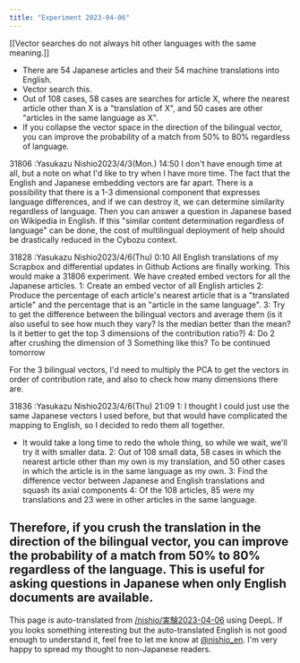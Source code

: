 ```yaml
---
title: "Experiment 2023-04-06"
---
```


[[Vector searches do not always hit other languages with the same meaning.]]
- There are 54 Japanese articles and their 54 machine translations into English.
- Vector search this.
- Out of 108 cases, 58 cases are searches for article X, where the nearest article other than X is a "translation of X", and 50 cases are other "articles in the same language as X".
- If you collapse the vector space in the direction of the bilingual vector, you can improve the probability of a match from 50% to 80% regardless of language.

31806 :Yasukazu Nishio2023/4/3(Mon.) 14:50
I don't have enough time at all, but a note on what I'd like to try when I have more time.
The fact that the English and Japanese embedding vectors are far apart.
There is a possibility that there is a 1-3 dimensional component that expresses language differences, and if we can destroy it, we can determine similarity regardless of language.
Then you can answer a question in Japanese based on Wikipedia in English.
If this "similar content determination regardless of language" can be done, the cost of multilingual deployment of help should be drastically reduced in the Cybozu context.

31828 :Yasukazu Nishio2023/4/6(Thu) 0:10
All English translations of my Scrapbox and differential updates in Github Actions are finally working.
This would make a 31806 experiment.
We have created embed vectors for all the Japanese articles.
1: Create an embed vector of all English articles
2: Produce the percentage of each article's nearest article that is a "translated article" and the percentage that is an "article in the same language".
3: Try to get the difference between the bilingual vectors and average them (is it also useful to see how much they vary? Is the median better than the mean? Is it better to get the top 3 dimensions of the contribution ratio?)
4: Do 2 after crushing the dimension of 3
Something like this?
To be continued tomorrow

For the 3 bilingual vectors, I'd need to multiply the PCA to get the vectors in order of contribution rate, and also to check how many dimensions there are.

31836 :Yasukazu Nishio2023/4/6(Thu) 21:09
1: I thought I could just use the same Japanese vectors I used before, but that would have complicated the mapping to English, so I decided to redo them all together.
- It would take a long time to redo the whole thing, so while we wait, we'll try it with smaller data.
2: Out of 108 small data, 58 cases in which the nearest article other than my own is my translation, and 50 other cases in which the article is in the same language as my own.
3: Find the difference vector between Japanese and English translations and squash its axial components
4: Of the 108 articles, 85 were my translations and 23 were in other articles in the same language.

Therefore, if you crush the translation in the direction of the bilingual vector, you can improve the probability of a match from 50% to 80% regardless of the language.
This is useful for asking questions in Japanese when only English documents are available.
---
This page is auto-translated from [/nishio/実験2023-04-06](https://scrapbox.io/nishio/実験2023-04-06) using DeepL. If you looks something interesting but the auto-translated English is not good enough to understand it, feel free to let me know at [@nishio_en](https://twitter.com/nishio_en). I'm very happy to spread my thought to non-Japanese readers.